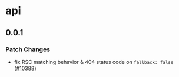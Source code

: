# api

## 0.0.1

### Patch Changes

- fix RSC matching behavior & 404 status code on `fallback: false` ([#10388](https://github.com/khulnasoft/devkit/pull/10388))
